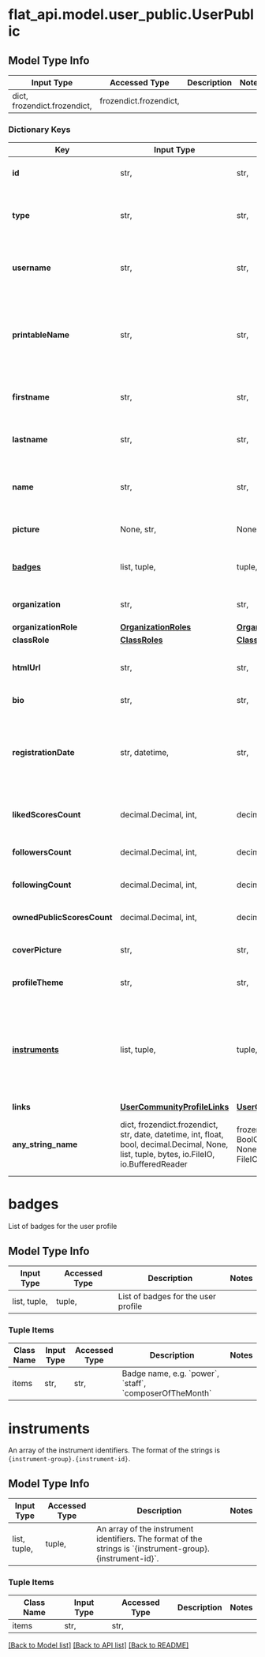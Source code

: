 # flat_api.model.user_public.UserPublic

## Model Type Info
Input Type | Accessed Type | Description | Notes
------------ | ------------- | ------------- | -------------
dict, frozendict.frozendict,  | frozendict.frozendict,  |  | 

### Dictionary Keys
Key | Input Type | Accessed Type | Description | Notes
------------ | ------------- | ------------- | ------------- | -------------
**id** | str,  | str,  | The user unique identifier | [optional] 
**type** | str,  | str,  | The type of user account | [optional] must be one of ["user", "guest", ] 
**username** | str,  | str,  | The user name (unique for the organization) | [optional] 
**printableName** | str,  | str,  | The name that can be directly printed (name, firstname &amp; lastname, or username) | [optional] 
**firstname** | str,  | str,  | Firstname of the user (for education users) | [optional] 
**lastname** | str,  | str,  | Lastname of the user (for education users) | [optional] 
**name** | str,  | str,  | A displayable name for the user (for consumer users) | [optional] 
**picture** | None, str,  | NoneClass, str,  | The URL of the picture to display | [optional] 
**[badges](#badges)** | list, tuple,  | tuple,  | List of badges for the user profile | [optional] 
**organization** | str,  | str,  | Organization ID (for Edu users only) | [optional] 
**organizationRole** | [**OrganizationRoles**](OrganizationRoles.md) | [**OrganizationRoles**](OrganizationRoles.md) |  | [optional] 
**classRole** | [**ClassRoles**](ClassRoles.md) | [**ClassRoles**](ClassRoles.md) |  | [optional] 
**htmlUrl** | str,  | str,  | Link to user profile (for Indiv. users only) | [optional] 
**bio** | str,  | str,  | User&#x27;s biography | [optional] 
**registrationDate** | str, datetime,  | str,  | Date the user signed up | [optional] value must conform to RFC-3339 date-time
**likedScoresCount** | decimal.Decimal, int,  | decimal.Decimal,  | Number of the scores liked by the user | [optional] 
**followersCount** | decimal.Decimal, int,  | decimal.Decimal,  | Number of followers the user have | [optional] 
**followingCount** | decimal.Decimal, int,  | decimal.Decimal,  | Number of people the user follow | [optional] 
**ownedPublicScoresCount** | decimal.Decimal, int,  | decimal.Decimal,  | Number of public scores the user have | [optional] 
**coverPicture** | str,  | str,  | Cover picture (backgroud) for the profile | [optional] 
**profileTheme** | str,  | str,  | Theme (background) for the profile | [optional] 
**[instruments](#instruments)** | list, tuple,  | tuple,  | An array of the instrument identifiers. The format of the strings is &#x60;{instrument-group}.{instrument-id}&#x60;.  | [optional] 
**links** | [**UserCommunityProfileLinks**](UserCommunityProfileLinks.md) | [**UserCommunityProfileLinks**](UserCommunityProfileLinks.md) |  | [optional] 
**any_string_name** | dict, frozendict.frozendict, str, date, datetime, int, float, bool, decimal.Decimal, None, list, tuple, bytes, io.FileIO, io.BufferedReader | frozendict.frozendict, str, BoolClass, decimal.Decimal, NoneClass, tuple, bytes, FileIO | any string name can be used but the value must be the correct type | [optional]

# badges

List of badges for the user profile

## Model Type Info
Input Type | Accessed Type | Description | Notes
------------ | ------------- | ------------- | -------------
list, tuple,  | tuple,  | List of badges for the user profile | 

### Tuple Items
Class Name | Input Type | Accessed Type | Description | Notes
------------- | ------------- | ------------- | ------------- | -------------
items | str,  | str,  | Badge name, e.g. &#x60;power&#x60;, &#x60;staff&#x60;, &#x60;composerOfTheMonth&#x60; | 

# instruments

An array of the instrument identifiers. The format of the strings is `{instrument-group}.{instrument-id}`. 

## Model Type Info
Input Type | Accessed Type | Description | Notes
------------ | ------------- | ------------- | -------------
list, tuple,  | tuple,  | An array of the instrument identifiers. The format of the strings is &#x60;{instrument-group}.{instrument-id}&#x60;.  | 

### Tuple Items
Class Name | Input Type | Accessed Type | Description | Notes
------------- | ------------- | ------------- | ------------- | -------------
items | str,  | str,  |  | 

[[Back to Model list]](../../README.md#documentation-for-models) [[Back to API list]](../../README.md#documentation-for-api-endpoints) [[Back to README]](../../README.md)

